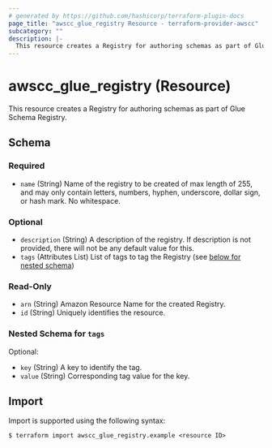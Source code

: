 ```yaml
---
# generated by https://github.com/hashicorp/terraform-plugin-docs
page_title: "awscc_glue_registry Resource - terraform-provider-awscc"
subcategory: ""
description: |-
  This resource creates a Registry for authoring schemas as part of Glue Schema Registry.
---
```


# awscc_glue_registry (Resource)

This resource creates a Registry for authoring schemas as part of Glue Schema Registry.



<!-- schema generated by tfplugindocs -->
## Schema

### Required

- `name` (String) Name of the registry to be created of max length of 255, and may only contain letters, numbers, hyphen, underscore, dollar sign, or hash mark.  No whitespace.

### Optional

- `description` (String) A description of the registry. If description is not provided, there will not be any default value for this.
- `tags` (Attributes List) List of tags to tag the Registry (see [below for nested schema](#nestedatt--tags))

### Read-Only

- `arn` (String) Amazon Resource Name for the created Registry.
- `id` (String) Uniquely identifies the resource.

<a id="nestedatt--tags"></a>
### Nested Schema for `tags`

Optional:

- `key` (String) A key to identify the tag.
- `value` (String) Corresponding tag value for the key.

## Import

Import is supported using the following syntax:

```shell
$ terraform import awscc_glue_registry.example <resource ID>
```

